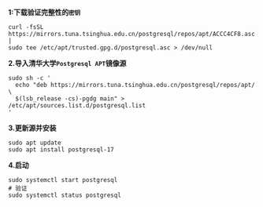 **1:下载验证完整性的`密钥`**
```
curl -fsSL https://mirrors.tuna.tsinghua.edu.cn/postgresql/repos/apt/ACCC4CF8.asc |
sudo tee /etc/apt/trusted.gpg.d/postgresql.asc > /dev/null
```

**2.导入清华大学`Postgresql APT`镜像源**
```
sudo sh -c '
  echo "deb https://mirrors.tuna.tsinghua.edu.cn/postgresql/repos/apt/ \
  $(lsb_release -cs)-pgdg main" > /etc/apt/sources.list.d/postgresql.list
'
```

**3.更新源并安装**
```
sudo apt update
sudo apt install postgresql-17
```

**4.启动**
```
sudo systemctl start postgresql
# 验证
sudo systemctl status postgresql
```
